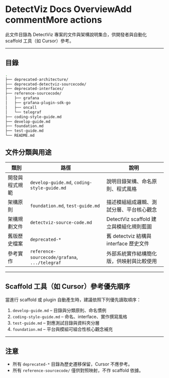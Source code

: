 # DetectViz Docs OverviewAdd commentMore actions

此文件目錄為 DetectViz 專案的文件與架構說明集合，供開發者與自動化 scaffold 工具（如 Cursor）參考。


---


## 目錄



```bash
.
├── deprecated-architecture/
├── deprecated-detectviz-sourcecode/
├── deprecated-interfaces/
├── reference-sourcecode/
│   ├── grafana
│   ├── grafana-plugin-sdk-go
│   ├── oncall
│   └── telegraf
├── coding-style-guide.md
├── develop-guide.md
├── foundation.md
├── test-guide.md
└── README.md
```

## 文件分類與用途

| 類別 | 路徑 | 說明 |
|------|------|------|
| 開發與程式規範 | `develop-guide.md`, `coding-style-guide.md` | 說明目錄架構、命名原則、程式風格 |
| 架構原則 | `foundation.md`, `test-guide.md` | 描述模組組成邏輯、測試分層、平台核心觀念 |
| 架構規劃文件 | `detectviz-source-code.md` | DetectViz scaffold 建立與模組化規則藍圖 |
| 舊版歷史檔案 | `deprecated-*` | 舊 detectviz 結構與 interface 歷史文件 |
| 參考實作 | `reference-sourcecode/grafana`, `.../telegraf` | 外部系統實作結構簡化版，供映射與比較使用 |

---

## Scaffold 工具（如 Cursor）參考優先順序

當進行 scaffold 或 plugin 自動產生時，建議依照下列優先讀取順序：

1. `develop-guide.md` – 目錄與分類原則、命名慣例
2. `coding-style-guide.md` – 命名、interface、實作撰寫風格
3. `test-guide.md` – 對應測試目錄與資料夾分層
4. `foundation.md` – 平台與模組可組合性核心觀念補充

---

## 注意

- 所有 `deprecated-*` 目錄為歷史遷移保留，Cursor 不應參考。
- 所有 `reference-sourcecode/` 僅供對照映射，不作 scaffold 依據。